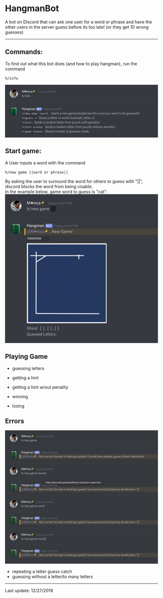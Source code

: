 # HangmanBot
A bot on Discord that can ask one user for a word or phrase and have the other users in the server guess before its too late! (or they get 10 wrong guesses)
____________________________________________________________________________________
## Commands:<br/>
To find out what this bot does (and how to play hangman), run the command
```
h/info
``` 
<img src="./images/hangmangameinfo.png" width="650">
<br/>

## Start game: <br/>
A User inputs a word with the command
```
h/new game ||word or phrase||
``` 
By asking the user to surround the word for others to guess with "||", discord blocks the word from being visable.<br/>
In the example below, game word to guess is "cat":<br/>
<img src="./images/newgame.png" width="600">
<br/>

## Playing Game <br/>

- guessing letters
- getting a hint
- getting a hint w/out penality

- winning
- losing


## Errors <br/>
<img src="./images/newgameformaterror.png" width="650">
<br/>

- repeating a letter guess catch
- guessing without a letter/to many letters

____________________________________________________________________________________
Last update: 12/27/2019